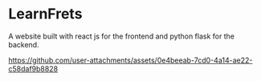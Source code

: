 # LearnFrets
A website built with react js for the frontend and python flask for the backend.


https://github.com/user-attachments/assets/0e4beeab-7cd0-4a14-ae22-c58daf9b8828


